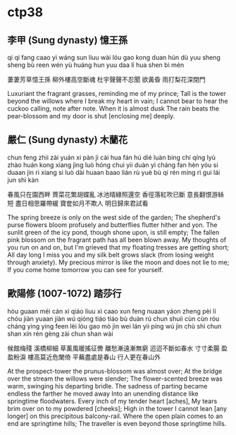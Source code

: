 # ctp38

## 李甲 (Sung dynasty) 憶王孫

qi qi fang caao yì wáng sun
liuu wài lóu gao kong duan hún
dù yuu sheng sheng bù reen wén
yù huáng hun
yuu daa lí hua shen bì mén

萋萋芳草憶王孫
柳外樓高空斷魂
杜宇聲聲不忍聞
欲黃昏
雨打梨花深閉門

Luxuriant the fragrant grasses, reminding me of my prince;
Tall is the tower beyond the willows where I break my heart in vain;
I cannot bear to hear the cuckoo calling, note after note.
When it is almost dusk
The rain beats the pear-blossom and my door is shut [enclosing me] deeply.

## 嚴仁 (Sung dynasty) 木蘭花

chun feng zhii zài yuán xi pàn
jì cài hua fán hú dié luàn
bing chí qíng lyù zhào huán kong
xiang jìng luò hóng chui yii duàn
yì cháng fan hèn yóu si duaan
jìn rì xiang si luò dài huaan
baao lián rù yuè bù qi rén
míng rì gui lái jun shì kàn

春風只在園西畔
薺菜花繁胡蝶亂
冰池晴綠照還空
香徑落紅吹已斷
意長翻恨游絲短
盡日相思羅帶緩
寶奩如月不欺人
明日歸來君試看

The spring breeze is only on the west side of the garden;
The shepherd's purse flowers bloom profusely and butterflies flutter hither and yon.
The sunlit green of the icy pond, though shone upon, is still empty;
The fallen pink blossom on the fragrant path has all been blown away.
My thoughts of you run on and on, but I'm grieved that my floating tresses are getting short;
All day long I miss you and my silk belt grows slack (from losing weight through anxiety).
My precious mirror is like the moon and does not lie to me;
If you come home tomorrow you can see for yourself.

## 歐陽修 (1007-1072) 踏莎行

hòu guaan méi cán
xi qiáo liuu xì
caao xun feng nuaan yáon zheng pèi
lí chóu jiàn yuaan jiàn wú qióng
tiáo tiáo bù duàn rú chun shuii
cùn cùn róu cháng
ying ying feen lèi
lóu gao mò jìn wei lán yii
píng wú jìn chù shì chun shan
xín rén gèng zài chun shan wài

候館梅殘
溪橋柳細
草薰風暖搖征轡
離愁漸遠漸無窮
迢迢不斷如春水
寸寸柔腸
盈盈粉淚
樓高莫近危闌倚
平蕪盡處是春山
行人更在春山外

At the prospect-tower the prunus-blossom was almost over;
At the bridge over the stream the willows were slender;
The flower-scented breeze was warm, swinging his departing bridle.
The sadness of parting became endless the farther he moved away
Into an unending distance like springtime floodwaters.
Every inch of my tender heart [aches],
My tears brim over on to my powdered [cheeks];
High in the tower I cannot lean [any longer] on this precipitous balcony-rail.
Where the open plain comes to an end are springtime hills;
The traveller is even beyond those springtime hills.
